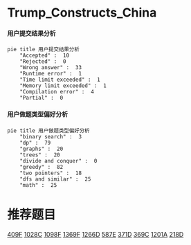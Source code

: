 # Trump_Constructs_China

<!-- tabs:start -->



#### **用户提交结果分析**

```mermaid
pie title 用户提交结果分析
    "Accepted" :  10
    "Rejected" :  0
    "Wrong answer" :  33
    "Runtime error" :  1
    "Time limit exceeded" :  1
    "Memory limit exceeded" :  1
    "Compilation error" :  4
    "Partial" :  0
```

#### **用户做题类型偏好分析**

```mermaid
pie title 用户做题类型偏好分析
    "binary search" :  3
    "dp" :  79
    "graphs" :  20
    "trees" :  20
    "divide and conquer" :  0
    "greedy" :  82
    "two pointers" :  18
    "dfs and similar" :  25
    "math" :  25
```



<!-- tabs:end -->
# 推荐题目
[409F](https://codeforces.com/contest/409/problem/F)
[1028C](https://codeforces.com/contest/1028/problem/C)
[1098F](https://codeforces.com/contest/1098/problem/F)
[1369F](https://codeforces.com/contest/1369/problem/F)
[1266D](https://codeforces.com/contest/1266/problem/D)
[587E](https://codeforces.com/contest/587/problem/E)
[371D](https://codeforces.com/contest/371/problem/D)
[369C](https://codeforces.com/contest/369/problem/C)
[1201A](https://codeforces.com/contest/1201/problem/A)
[218D](https://codeforces.com/contest/218/problem/D)

